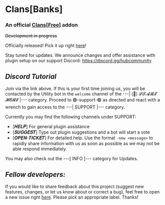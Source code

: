 # Clans\[Banks]
### An official [Clans\[Free\]](https://github.com/Hempfest/Clans) addon

~~Development in progress~~

Officially released!
Pick it up right [here](https://github.com/ms5984/ClansBanks/releases)!

Stay tuned for updates. We announce changes and offer assistance
with plugin setup on our support Discord: https://discord.gg/hubcommunity

_Discord Tutorial_
-
Join via the link above. If this is your first time joining us, you will be
contacted by the Utility bot in the `welcome` channel of the 
---\| (📢) 𝓢𝓣𝓐𝓡𝓣 𝓗𝓔𝓡𝓔 \|--- category. Proceed to 🟢-support-🟢 as directed and
react with a wrench to gain access to the ---\| SUPPORT \|--- category.

Currently you may find the following channels under SUPPORT:
- \[𝑯𝑬𝑳𝑷] For general plugin assistance
- \[𝑺𝑼𝑮𝑮𝑬𝑺𝑻] Type out plugin suggestions and a bot will start a vote
- \[𝑶𝑷𝑬𝑵-𝑻𝑰𝑪𝑲𝑬𝑻] For detailed help. Use the format `-new <message>` to
rapidly share information with us as soon as possible as we may not be able
respond immediately.

You may also check out the ---\[ INFO ]--- category for Updates.

_Fellow developers:_
-
If you would like to share feedback about this project (suggest new
features, changes, or let us know about or correct a bug), feel free to open
a new issue right [here](https://github.com/ms5984/ClansBanks/issues/new).
Please pick an appropriate label. Thanks!
